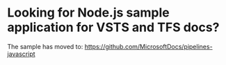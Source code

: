 # Looking for Node.js sample application for VSTS and TFS docs?

The sample has moved to: https://github.com/MicrosoftDocs/pipelines-javascript